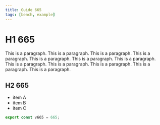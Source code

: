 ```yaml
---
title: Guide 665
tags: [bench, example]
---
```


# H1 665

This is a paragraph. This is a paragraph. This is a paragraph. This is a paragraph. This is a paragraph. This is a paragraph. This is a paragraph. This is a paragraph. This is a paragraph. This is a paragraph. This is a paragraph. This is a paragraph. 

## H2 665

- item A
- item B
- item C

```ts
export const v665 = 665;
```